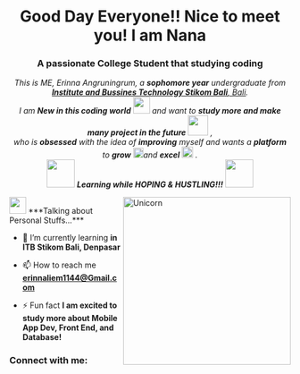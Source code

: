 <h1 align="center">Good Day Everyone!! Nice to meet you! I am Nana</h1>
<h3 align="center">A passionate College Student that studying coding</h3>

<p align="center">
  <em>
    This is ME, Erinna Angruningrum, a <b>sophomore year</b> undergraduate from <a href="https://www.stikombali.ac.id/"> <b>Institute and Bussines Technology Stikom Bali</b>, Bali</a>. <br>
    I am <b>New in this coding world</b> <img src="https://github.com/TheDudeThatCode/TheDudeThatCode/blob/master/Assets/Developer.gif" width="30px"> and want to <b>study more and make many project in the future</b>&nbsp;<img src="https://github.com/TheDudeThatCode/TheDudeThatCode/blob/master/Assets/Designer.gif" width="36px">&nbsp,<br>who is <b>obsessed</b>
    with the idea of <b>improving</b> myself and wants a <b>platform</b> to 
    <b>grow</b> <img src="https://github.com/TheDudeThatCode/TheDudeThatCode/blob/master/Assets/Rocket.gif" width="18px">and 
    <b>excel</b> <img src="https://github.com/TheDudeThatCode/TheDudeThatCode/blob/master/Assets/Medal.gif" width="20px">&nbsp.
    </em> 
  <br>
  <img src="https://media.giphy.com/media/VgCDAzcKvsR6OM0uWg/giphy.gif" width="50" /> <b><i>Learning while HOPING & HUSTLING!!!</i></b> <img src="https://media.giphy.com/media/7j2hfyeVcDtf2/giphy.gif" width="50" />
</p>


<img align="right" width=300px alt="Unicorn" src="https://media.giphy.com/media/3ohs4BSacFKI7A717y/giphy.gif" />
<img src="https://media.giphy.com/media/ObNTw8Uzwy6KQ/giphy.gif" width="30px">&nbsp;***Talking about Personal Stuffs...***

- 🌱 I’m currently learning **in ITB Stikom Bali, Denpasar**

- 📫 How to reach me **erinnaliem1144@Gmail.com**

- ⚡ Fun fact **I am excited to study more about Mobile App Dev, Front End, and Database!**

<h3 align="left">Connect with me:</h3>
<p align="left">
<a href="https://instagram.com/liem.lime" target="blank">
</p>
